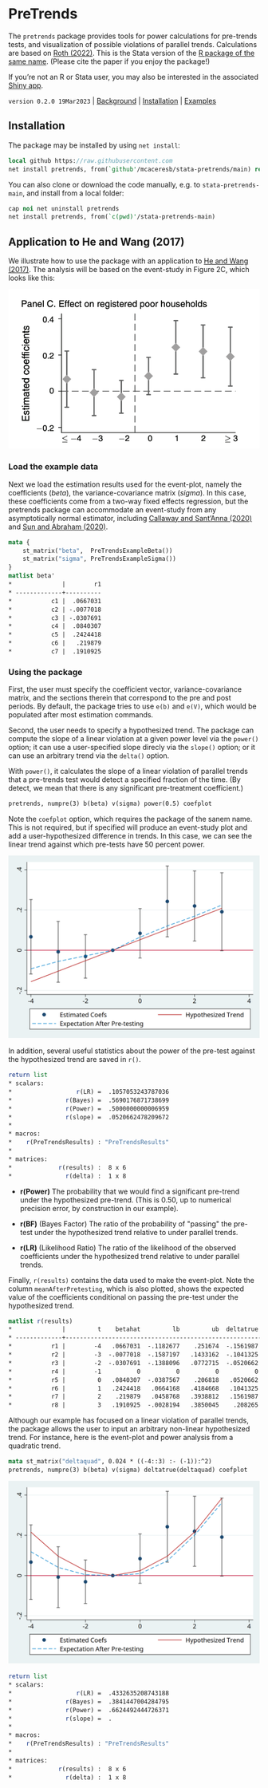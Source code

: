 PreTrends
=========

The `pretrends` package provides tools for power calculations for
pre-trends tests, and visualization of possible violations of parallel
trends. Calculations are based on [Roth (2022)](https://jonathandroth.github.io/assets/files/roth_pretrends_testing.pdf).
This is the Stata version of the [R package of the same name](https://github.com/jonathandroth/pretrends).
(Please cite the paper if you enjoy the package!)

If you’re not an R or Stata user, you may also be interested in the associated
[Shiny app](https://github.com/jonathandroth/PretrendsPower).

`version 0.2.0 19Mar2023` | [Background](#background) | [Installation](#installation) | [Examples](#examples)

## Installation

The package may be installed by using `net install`:

```stata
local github https://raw.githubusercontent.com
net install pretrends, from(`github'/mcaceresb/stata-pretrends/main) replace
```

You can also clone or download the code manually, e.g. to
`stata-pretrends-main`, and install from a local folder:

```stata
cap noi net uninstall pretrends
net install pretrends, from(`c(pwd)'/stata-pretrends-main)
```

## Application to He and Wang (2017)

We illustrate how to use the package with an application to [He and Wang
(2017)](https://www.aeaweb.org/articles?id=10.1257/app.20160079). The
analysis will be based on the event-study in Figure 2C, which looks like
this:

![He and Wang Plot.](doc/HeAndWang.png)

### Load the example data

Next we load the estimation results used for the event-plot, namely the
coefficients (*beta*), the variance-covariance matrix (*sigma*). In this
case, these coefficients come from a two-way fixed effects regression,
but the pretrends package can accommodate an event-study from any
asymptotically normal estimator, including
[Callaway and Sant’Anna (2020)](https://www.sciencedirect.com/science/article/pii/S0304407620303948?dgcid=author)
and [Sun and Abraham (2020)](https://www.sciencedirect.com/science/article/abs/pii/S030440762030378X).

```stata
mata {
    st_matrix("beta",  PreTrendsExampleBeta())
    st_matrix("sigma", PreTrendsExampleSigma())
}
matlist beta'
*              |        r1
* -------------+----------
*           c1 |  .0667031
*           c2 | -.0077018
*           c3 | -.0307691
*           c4 |  .0840307
*           c5 |  .2424418
*           c6 |   .219879
*           c7 |  .1910925
```

### Using the package

First, the user must specify the coefficient vector, variance-covariance
matrix, and the sections therein that correspond to the pre and post periods.
By default, the package tries to use `e(b)` and `e(V)`, which would be
populated after most estimation commands.

Second, the user needs to specify a hypothesized trend. The package can
compute the slope of a linear violation at a given power level via the
`power()` option; it can use a user-specified slope direcly via the `slope()`
option; or it can use an arbitrary trend via the `delta()` option.

With `power()`, it calculates the slope of a linear violation of
parallel trends that a pre-trends test would detect a specified
fraction of the time. (By detect, we mean that there is any significant
pre-treatment coefficient.)

```stata
pretrends, numpre(3) b(beta) v(sigma) power(0.5) coefplot
```

Note the `coefplot` option, which requires the package of the sanem
name. This is not required, but if specified will produce an event-study
plot and add a user-hypothesized difference in trends.  In this case, we
can see the linear trend against which pre-tests have 50 percent power.

![Power50](doc/plot50.png)

In addition, several useful statistics about the power of the pre-test
against the hypothesized trend are saved in `r()`.

```stata
return list
* scalars:
*                  r(LR) =  .1057053243787036
*               r(Bayes) =  .5690176871738699
*               r(Power) =  .5000000000006959
*               r(slope) =  .0520662478209672
*
* macros:
*    r(PreTrendsResults) : "PreTrendsResults"
*
* matrices:
*             r(results) :  8 x 6
*               r(delta) :  1 x 8
```

- **r(Power)** The probability that we would find a significant pre-trend
  under the hypothesized pre-trend. (This is 0.50, up to numerical
  precision error, by construction in our example).

- **r(BF)** (Bayes Factor) The ratio of the probability of "passing" the
  pre-test under the hypothesized trend relative to under parallel
  trends.

- **r(LR)** (Likelihood Ratio) The ratio of the likelihood of the observed
  coefficients under the hypothesized trend relative to under parallel
  trends.

Finally, `r(results)` contains the data used to make the
event-plot. Note the column `meanAfterPretesting`, which is also
plotted, shows the expected value of the coefficients conditional on
passing the pre-test under the hypothesized trend.

```stata
matlist r(results)
*              |         t    betahat         lb         ub  deltatrue  meanAft~g
* -------------+------------------------------------------------------------------
*           r1 |        -4   .0667031  -.1182677    .251674  -.1561987  -.0923171
*           r2 |        -3  -.0077018  -.1587197   .1433162  -.1041325  -.0555576
*           r3 |        -2  -.0307691  -.1388096   .0772715  -.0520662  -.0279117
*           r4 |        -1          0          0          0          0          0
*           r5 |         0   .0840307  -.0387567    .206818   .0520662   .0649147
*           r6 |         1   .2424418   .0664168   .4184668   .1041325   .1208691
*           r7 |         2    .219879   .0458768   .3938812   .1561987   .1694932
*           r8 |         3   .1910925  -.0028194   .3850045    .208265   .2245753
```

Although our example has focused on a linear violation of parallel
trends, the package allows the user to input an arbitrary non-linear
hypothesized trend. For instance, here is the event-plot and power
analysis from a quadratic trend.

```stata
mata st_matrix("deltaquad", 0.024 * ((-4::3) :- (-1)):^2)
pretrends, numpre(3) b(beta) v(sigma) deltatrue(deltaquad) coefplot
```

![Power50](doc/plotQuad.png)

```stata
return list
* scalars:
*                  r(LR) =  .4332635208743188
*               r(Bayes) =  .3841447004284795
*               r(Power) =  .6624492444726371
*               r(slope) =  .
*
* macros:
*    r(PreTrendsResults) : "PreTrendsResults"
*
* matrices:
*             r(results) :  8 x 6
*               r(delta) :  1 x 8
```
